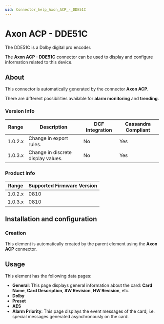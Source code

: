 ```yaml
---
uid: Connector_help_Axon_ACP_-_DDE51C
---
```


# Axon ACP - DDE51C

The DDE51C is a Dolby digital pro encoder.

The **Axon ACP - DDE51C** connector can be used to display and configure information related to this device.

## About

This connector is automatically generated by the connector **Axon ACP**.

There are different possibilities available for **alarm monitoring** and **trending**.

### Version Info

| Range     | Description                        | DCF Integration     | Cassandra Compliant     |
|------------------|------------------------------------|---------------------|-------------------------|
| 1.0.2.x          | Change in export rules.            | No                  | Yes                     |
| 1.0.3.x          | Change in discrete display values. | No                  | Yes                     |

### Product Info

| Range | Supported Firmware Version |
|------------------|-----------------------------|
| 1.0.2.x          | 0810                        |
| 1.0.3.x          | 0810                        |

## Installation and configuration

### Creation

This element is automatically created by the parent element using the **Axon ACP** connector.

## Usage

This element has the following data pages:

- **General**: This page displays general information about the card: **Card Name**, **Card Description**, **SW Revision**, **HW Revision**, etc.
- **Dolby**
- **Preset**
- **AES**
- **Alarm Priority**: This page displays the event messages of the card, i.e. special messages generated asynchronously on the card.

